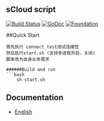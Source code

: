 ## sCloud script

[![Build Status](https://travis-ci.org/astaxie/beego.svg?branch=master)](https://travis-ci.org/astaxie/beego)
[![GoDoc](http://godoc.org/github.com/astaxie/beego?status.svg)](http://godoc.org/github.com/astaxie/beego)
[![Foundation](https://img.shields.io/badge/Golang-Foundation-green.svg)](http://golangfoundation.org)

##Quick Start

    首先执行 connect_test测试连接性
    然后执行start.sh (支持多进程开启，关闭)
    脚本改为自身业务需求

```
######Build and run
```bash
    sh start.sh
```
## Documentation

* [English](http://php.net/docs)

